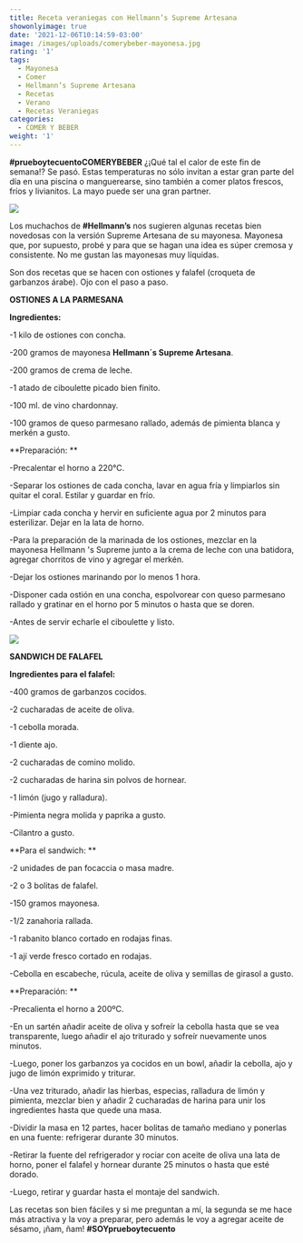 ```yaml
---
title: Receta veraniegas con Hellmann’s Supreme Artesana
showonlyimage: true
date: '2021-12-06T10:14:59-03:00'
image: /images/uploads/comerybeber-mayonesa.jpg
rating: '1'
tags:
  - Mayonesa
  - Comer
  - Hellmann’s Supreme Artesana
  - Recetas
  - Verano
  - Recetas Veraniegas
categories:
  - COMER Y BEBER
weight: '1'
---
```

**\#prueboytecuentoCOMERYBEBER** ¿¡Qué tal el calor de este fin de semana!? Se pasó. Estas temperaturas no sólo invitan a estar gran parte del día en una piscina o manguerearse, sino también a comer platos frescos, fríos y livianitos. La mayo puede ser una gran partner.

<!--more-->

![](/images/uploads/comerybeber-mayonesa.jpg)

Los muchachos de **\#Hellmann’s** nos sugieren algunas recetas bien novedosas con la versión Supreme Artesana de su mayonesa. Mayonesa que, por supuesto, probé y para que se hagan una idea es súper cremosa y consistente. No me gustan las mayonesas muy líquidas.



Son dos recetas que se hacen con ostiones y falafel (croqueta de garbanzos árabe). Ojo con el paso a paso.



**OSTIONES A LA PARMESANA**

**Ingredientes:**

\-1 kilo de ostiones con concha.

\-200 gramos de mayonesa **Hellmann´s Supreme Artesana**.

\-200 gramos de crema de leche.

\-1 atado de ciboulette picado bien finito.

\-100 ml. de vino chardonnay.

\-100 gramos de queso parmesano rallado, además de pimienta blanca y merkén a gusto.



**Preparación:**

\-Precalentar el horno a 220°C.

\-Separar los ostiones de cada concha, lavar en agua fría y limpiarlos sin quitar el coral. Estilar y guardar en frío.

\-Limpiar cada concha y hervir en suficiente agua por 2 minutos para esterilizar. Dejar en la lata de horno.

\-Para la preparación de la marinada de los ostiones, mezclar en la mayonesa Hellmann 's Supreme junto a la crema de leche con una batidora, agregar chorritos de vino y agregar el merkén.

\-Dejar los ostiones marinando por lo menos 1 hora.

\-Disponer cada ostión en una concha, espolvorear con queso parmesano rallado y gratinar en el horno por 5 minutos o hasta que se doren.

\-Antes de servir echarle el ciboulette y listo.



![](/images/uploads/comerybeber-mayonesa2.jpg)

**SANDWICH DE FALAFEL**

**Ingredientes para el falafel:**

\-400 gramos de garbanzos cocidos.

\-2 cucharadas de aceite de oliva.

\-1 cebolla morada.

\-1 diente ajo.

\-2 cucharadas de comino molido.

\-2 cucharadas de harina sin polvos de hornear.

\-1 limón (jugo y ralladura).

\-Pimienta negra molida y paprika a gusto.

\-Cilantro a gusto.



**Para el sandwich:**

\-2 unidades de pan focaccia o masa madre.

\-2 o 3 bolitas de falafel.

\-150 gramos mayonesa.

\-1/2 zanahoria rallada.

\-1 rabanito blanco cortado en rodajas finas.

\-1 ají verde fresco cortado en rodajas.

\-Cebolla en escabeche, rúcula, aceite de oliva y semillas de girasol a gusto.



**Preparación:**

\-Precalienta el horno a 200ºC.

\-En un sartén añadir aceite de oliva y sofreír la cebolla hasta que se vea transparente, luego añadir el ajo triturado y sofreír nuevamente unos minutos.

\-Luego, poner los garbanzos ya cocidos en un bowl, añadir la cebolla, ajo y jugo de limón exprimido y triturar. 

\-Una vez triturado, añadir las hierbas, especias, ralladura de limón y pimienta, mezclar bien y añadir 2 cucharadas de harina para unir los ingredientes hasta que quede una masa.

\-Dividir la masa en 12 partes, hacer bolitas de tamaño mediano y ponerlas en una fuente: refrigerar durante 30 minutos.

\-Retirar la fuente del refrigerador y rociar con aceite de oliva una lata de horno, poner el falafel y hornear durante 25 minutos o hasta que esté dorado.

\-Luego, retirar y guardar hasta el montaje del sandwich.



Las recetas son bien fáciles y si me preguntan a mí, la segunda se me hace más atractiva y la voy a preparar, pero además le voy a agregar aceite de sésamo, ¡ñam, ñam! **\#SOYprueboytecuento**
